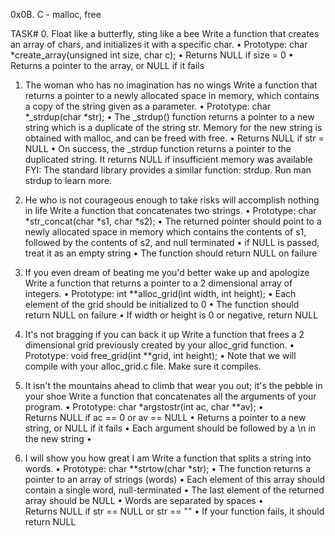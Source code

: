 0x0B. C - malloc, free

TASK#
0. Float like a butterfly, sting like a bee
Write a function that creates an array of chars, and initializes it with a specific char.
    • Prototype: char *create_array(unsigned int size, char c);
    • Returns NULL if size = 0
    • Returns a pointer to the array, or NULL if it fails
      
1. The woman who has no imagination has no wings
Write a function that returns a pointer to a newly allocated space in memory, which contains a copy of the string given as a parameter.
    • Prototype: char *_strdup(char *str);
    • The _strdup() function returns a pointer to a new string which is a duplicate of the string str. Memory for the new string is obtained with malloc, and can be freed with free.
    • Returns NULL if str = NULL
    • On success, the _strdup function returns a pointer to the duplicated string. It returns NULL if insufficient memory was available
FYI: The standard library provides a similar function: strdup. Run man strdup to learn more.

2. He who is not courageous enough to take risks will accomplish nothing in life
Write a function that concatenates two strings.
    • Prototype: char *str_concat(char *s1, char *s2);
    • The returned pointer should point to a newly allocated space in memory which contains the contents of s1, followed by the contents of s2, and null terminated
    • if NULL is passed, treat it as an empty string
    • The function should return NULL on failure

3. If you even dream of beating me you'd better wake up and apologize
Write a function that returns a pointer to a 2 dimensional array of integers.
    • Prototype: int **alloc_grid(int width, int height);
    • Each element of the grid should be initialized to 0
    • The function should return NULL on failure
    • If width or height is 0 or negative, return NULL

4. It's not bragging if you can back it up
Write a function that frees a 2 dimensional grid previously created by your alloc_grid function.
    • Prototype: void free_grid(int **grid, int height);
    • Note that we will compile with your alloc_grid.c file. Make sure it compiles.
      
5. It isn't the mountains ahead to climb that wear you out; it's the pebble in your shoe
Write a function that concatenates all the arguments of your program.
    • Prototype: char *argstostr(int ac, char **av);
    • Returns NULL if ac == 0 or av == NULL
    • Returns a pointer to a new string, or NULL if it fails
    • Each argument should be followed by a \n in the new string
    • 
6. I will show you how great I am
Write a function that splits a string into words.
    • Prototype: char **strtow(char *str);
    • The function returns a pointer to an array of strings (words)
    • Each element of this array should contain a single word, null-terminated
    • The last element of the returned array should be NULL
    • Words are separated by spaces
    • Returns NULL if str == NULL or str == ""
    • If your function fails, it should return NULL
